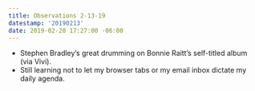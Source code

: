 ```yaml
---
title: Observations 2-13-19
datestamp: '20190213'
date: 2019-02-20 17:27:00 -06:00
---
```


- Stephen Bradley’s great drumming on Bonnie Raitt’s self-titled album (via Vivi).
- Still learning not to let my browser tabs or my email inbox dictate my daily agenda.
